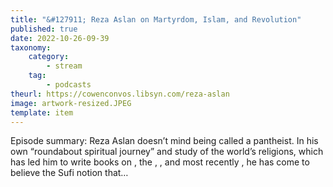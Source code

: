 ```yaml
---
title: "&#127911; Reza Aslan on Martyrdom, Islam, and Revolution"
published: true
date: 2022-10-26-09-39
taxonomy:
    category:
        - stream
    tag:
        - podcasts
theurl: https://cowenconvos.libsyn.com/reza-aslan
image: artwork-resized.JPEG
template: item
---
```


Episode summary: Reza Aslan doesn&rsquo;t mind being called a pantheist. In his own &ldquo;roundabout spiritual journey&rdquo; and study of the world&rsquo;s religions, which has led him to write books on , the , , and most recently , he has come to believe the Sufi notion that&hellip;
